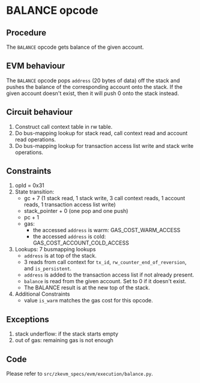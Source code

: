 # BALANCE opcode

## Procedure

The `BALANCE` opcode gets balance of the given account.

## EVM behaviour

The `BALANCE` opcode pops `address` (20 bytes of data) off the stack and pushes
the balance of the corresponding account onto the stack. If the given account
doesn't exist, then it will push 0 onto the stack instead.

## Circuit behaviour

1. Construct call context table in rw table.
2. Do bus-mapping lookup for stack read, call context read and account read
   operations.
3. Do bus-mapping lookup for transaction access list write and stack write
   operations.

## Constraints

1. opId = 0x31
2. State transition:
   - gc + 7 (1 stack read, 1 stack write, 3 call context reads, 1 account reads,
     1 transaction access list write)
   - stack_pointer + 0 (one pop and one push)
   - pc + 1
   - gas:
     - the accessed `address` is warm: GAS_COST_WARM_ACCESS
     - the accessed `address` is cold: GAS_COST_ACCOUNT_COLD_ACCESS
3. Lookups: 7 busmapping lookups
   - `address` is at top of the stack.
   - 3 reads from call context for `tx_id`, `rw_counter_end_of_reversion`, and
     `is_persistent`.
   - `address` is added to the transaction access list if not already present.
   - `balance` is read from the given account. Set to 0 if it doesn't exist.
   - The BALANCE result is at the new top of the stack.
4. Additional Constraints
   - value `is_warm` matches the gas cost for this opcode.

## Exceptions

1. stack underflow: if the stack starts empty
2. out of gas: remaining gas is not enough

## Code

Please refer to `src/zkevm_specs/evm/execution/balance.py`.
